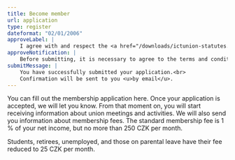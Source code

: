 ```yaml
---
title: Become member
url: application
type: register
dateformat: "02/01/2006"
approveLabel: |
    I agree with and respect the <a href="/downloads/ictunion-statutes.pdf" target="_blank">statutes</a> of Trade Union of Workers in ICT.
approveNotification: |
    Before submitting, it is necessary to agree to the terms and conditions.
submitMessage: |
    You have successfully submitted your application.<br>
    Confirmation will be sent to you <u>by email</u>.
---
```

You can fill out the membership application here.
Once your application is accepted, we will let you know.
From that moment on, you will start receiving information about union meetings and activities.
We will also send you information about membership fees.
The standard membership fee is 1 % of your net income, but no more than 250 CZK per month.

Students, retirees, unemployed, and those on parental leave have their fee reduced to 25 CZK per month.
